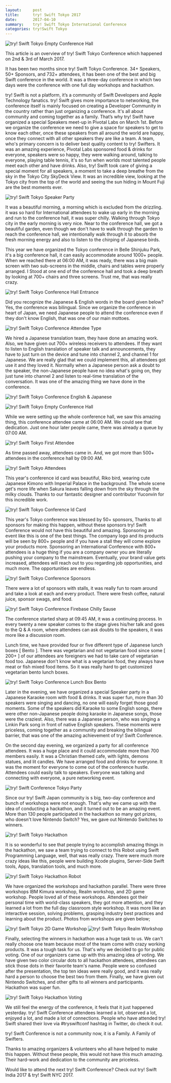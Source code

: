 ```yaml
---
layout:     post
title:      try! Swift Tokyo 2017 
date:       2017-04-10
summary:    try! Swift Tokyo International Conference
categories: try!Swift Tokyo 
---
```


![try! Swift Tokyo Empty Conference Hall](https://raw.githubusercontent.com/tryswift/blog/master/images/tokyo-2017/try-swift-tokyo-2017.jpg)

This article is an overview of try! Swift Tokyo Conference which happened on 2nd & 3rd of March 2017.

It has been two months since try! Swift Tokyo Conference. 34+ Speakers, 50+ Sponsors, and 732+ attendees, it has been one of the best and big Swift conference in the world. It was a three-day conference in which two days were the conference with one full day workshops and hackathon.

try! Swift is not a platform, it’s a community of Swift Developers and Apple Technology fanatics. try! Swift gives more importance to networking, the conference itself is mainly focused on creating a Developer Community in the country rather than just organizing a conference.  It's all about community and coming together as a family. That’s why try! Swift have organized a special Speakers meet-up in Pivotal Labs on March 1st. Before we organize the conference we need to give a space for speakers to get to know each other, once these speakers from all around the world are happy, once they connect with all other speakers they are like a team. A team, who's primary concern is to deliver best quality content to try! Swifters. It was an amazing experience, Pivotal Labs sponsored food & drinks for everyone, speakers were so happy, they were walking around, talking to everyone, playing table tennis, it's so fun when worlds most talented people meet each other and have drinks. Also, try! Swift took care of giving a special moment for all speakers, a moment to take a deep breathe from the sky in the Tokyo City SkyDeck View. It was an incredible view, looking at the Tokyo city from the top of the world and seeing the sun hiding in Mount Fuji are the best moments ever.

![try! Swift Tokyo Speaker Party](https://raw.githubusercontent.com/tryswift/blog/master/images/tokyo-2017/speaker-party.jpeg)

It was a beautiful morning, a morning which is excluded from the drizzling. it was so hard for International attendees to wake up early in the morning and run to the conference hall, it was super chilly. Walking through Tokyo city in the early morning is very nice. Near to the conference hall, we got a beautiful garden, even though we don't have to walk through the garden to reach the conference hall, we intentionally walk through it to absorb the fresh morning energy and also to listen to the chirping of Japanese birds. 

This year we have organized the Tokyo conference in Belle Shinjuku Park, it's a big conference hall, it can easily accommodate around 1000+ people. When we reached there at 06:00 AM, it was ready, there was a big main screen with two sub-screens in the middle, chairs and tables were properly arranged. I Stood at one end of the conference hall and took a deep breath by looking at 700+ chairs and three screens. Trust me, that was really crazy. 


![try! Swift Tokyo Conference Hall Entrance](https://raw.githubusercontent.com/tryswift/blog/master/images/tokyo-2017/belle-salle-entrance.jpg)

Did you recognize the Japanese & English words in the board given below? Yes, the conference was bilingual. Since we organize the conference in heart of Japan, we need Japanese people to attend the conference even if they don't know English, that was one of our main mottoes.

![try! Swift Tokyo Conference Attendee Type](https://raw.githubusercontent.com/tryswift/blog/master/images/tokyo-2017/attendee-type.jpg)

We hired a Japanese translation team, they have done an amazing work. Also, we have given out 700+ wireless receivers to attendees. If they want to listen to English translation of speaker talk and announcements, they have to just turn on the device and tune into channel 2, and channel 1 for Japanese. We are really glad that we could implement this, all attendees got use it and they loved it. Normally when a Japanese person ask a doubt to the speaker, the non-Japanese people have no idea what's going on, they just tune into channel 2 and listen to real-time translation of the conversation. It was one of the amazing thing we have done in the conference.


![try! Swift Tokyo Conference English & Japanese](https://raw.githubusercontent.com/tryswift/blog/master/images/tokyo-2017/english-japanese.jpg)

![try! Swift Tokyo Empty Conference Hall](https://raw.githubusercontent.com/tryswift/blog/master/images/tokyo-2017/conference-hall.jpeg)

While we were setting up the whole conference hall, we saw this amazing thing, this conference attendee came at 06:00 AM. We could see that dedication. Just one hour later people came, there was already a queue by 07:00 AM. 

![try! Swift Tokyo First Attendee](https://raw.githubusercontent.com/tryswift/blog/master/images/tokyo-2017/first-attendee.jpg)

As time passed away, attendees came in. And, we got more than 500+ attendees in the conference hall by 09:00 AM.  

![try! Swift Tokyo Attendees](https://raw.githubusercontent.com/tryswift/blog/master/images/tokyo-2017/lots-of-attendees.jpg)

This year's conference id card was beautiful, Riko bird, wearing cute Japanese Kimono with Imperial Palace in the background. The whole scene get's more life when Sakura leaves falling down from the sky through the milky clouds. Thanks to our fantastic designer and contributor Yuconvin for this incredible work.

![try! Swift Tokyo Conference Id Card](https://raw.githubusercontent.com/tryswift/blog/master/images/tokyo-2017/conference-id-card.jpg)

This year's Tokyo conference was blessed by 50+ sponsors, Thanks to all sponsors for making this happen, without these sponsors try! Swift Conference would not have this beautiful and amazing. Sponsoring an event like this is one of the best things. The company logo and its products will be seen by 800+ people and if you have a stall they will come explore your products more. Sponsoring an International Conference with 800+ attendees is a huge thing if you are a company owner you are literally pushing your company to the mainstream. Eventually, your brand value gets increased, attendees will reach out to you regarding job opportunities, and much more. The opportunities are endless. 

![try! Swift Tokyo Conference Sponsors](https://raw.githubusercontent.com/tryswift/blog/master/images/tokyo-2017/sponsors.jpg)

 There were a lot of sponsors with stalls, it was really fun to roam around and take a look at each and every product. There were fresh coffee, natural juice, sponsor swags, and food. 

![try! Swift Tokyo Conference Firebase Chilly Sause](https://raw.githubusercontent.com/tryswift/blog/master/images/tokyo-2017/firebase-chilly-sause.jpg)

The conference started sharp at 09:45 AM, it was a continuing process. In every twenty a new speaker comes to the stage gives his/her talk and goes to the Q & A room, where attendees can ask doubts to the speakers, it was more like a discussion room. 

Lunch time, we have provided four or five different type of Japanese lunch boxes [ Bento ]. There was vegetarian and not vegetarian food since some [ 200+ ] of our attendees are foreigners we had to take care of vegetarian food too. Japanese don't know what is a vegetarian food, they always have meat or fish mixed food items. So it was really hard to get customized vegetarian bento lunch boxes.

![try! Swift Tokyo Conference Lunch Box Bento](https://raw.githubusercontent.com/tryswift/blog/master/images/tokyo-2017/bento-box-japanese-food.jpg)

Later in the evening, we have organized a special Speaker party in a Japanese Karaoke room with food & drinks. It was super fun, more than 30 speakers were singing and dancing, no one will easily forget those good moments. Some of the speakers did Karaoke to some English songs, there were other non-Japanese people doing karaoke in Japanese songs, those were the craziest. Also, there was a Japanese person, who was singing a Linkin Park song in front of native English speakers. These moments were priceless, coming together as a community and breaking the bilingual barrier, that was one of the amazing achievement of try! Swift Conference. 

On the second day evening, we organized a party for all conference attendees. It was a huge place and it could accommodate more than 700 members easily. It was a Christian themed cafe, with lights, demons statues, and lit candles. We have arranged food and drinks for everyone. It was the moment for everyone to come out of the conference hustle. Attendees could easily talk to speakers. Everyone was talking and connecting with everyone, a pure networking event. 

![try! Swift Conference Tokyo Party](https://raw.githubusercontent.com/tryswift/blog/master/images/tokyo-2017/attendee-party.jpg)

Since our try! Swift Japan community is s big, two-day conference and bunch of workshops were not enough. That's why we came up with the idea of conducting a hackathon, and it turned out to be an amazing event. More than 130 people participated in the hackathon so many got prizes, who doesn't love Nintendo Switch? Yes, we gave out Nintendo Switches to winners. 

![try! Swift Tokyo Hackathon](https://raw.githubusercontent.com/tryswift/blog/master/images/tokyo-2017/hackathon.jpg)

It is so wonderful to see that people trying to accomplish amazing things in the hackathon, we saw a team trying to connect to this Robot using Swift Programming Language, well, that was really crazy. There were much more crazy ideas like this, people were building Xcode plugins, Server-Side Swift tools, Apps, translation tools, and much more. 

![try! Swift Tokyo Hackathon Robot](https://raw.githubusercontent.com/tryswift/blog/master/images/tokyo-2017/hackathon-robot.jpg)

We have organized the workshops and hackathon parallel. There were three workshops IBM Kimura workshop, Realm workshop, and 2D game workshop. People loved all of these workshops. Attendees got their personal time with world-class speakers, they got more attention, and they learned a lot from the full day classroom style workshop. It was more like an interactive session, solving problems, grasping industry best practices and learning about the product. Photos from workshops are given below; 

![try! Swift Tokyo 2D Game Workshop](https://raw.githubusercontent.com/tryswift/blog/master/images/tokyo-2017/2d-game-workshop.jpg)
![try! Swift Tokyo Realm Workshop](https://raw.githubusercontent.com/tryswift/blog/master/images/tokyo-2017/realm-workshop.jpg)

Finally, selecting the winners in hackathon was a huge task to us. We can't really choose one team because most of the team come with crazy working products. It was a tough task for us. That's why we decided to go for public voting. One of our organizers came up with this amazing idea of voting. We have given two color circular dots to all hackathon attendees, attendees can stick those dots in their favorite team's name. People were so confused after the presentation, the top ten ideas were really good, and it was really hard a person to choose the best two from them. Finally, we have given out Nintendo Switches, and other gifts to all winners and participants. Hackathon was super fun. 

![try! Swift Tokyo Hackathon Voting](https://raw.githubusercontent.com/tryswift/blog/master/images/tokyo-2017/voting-hackathon.jpg)

We still feel the energy of the conference, it feels that it just happened yesterday. try! Swift Conference attendees learned a lot, observed a lot, enjoyed a lot, and made a lot of connections. People who have attended try! Swift shared their love via #tryswiftconf hashtag in Twitter, do check it out. 

try! Swift Conference is not a community now, it is a Family. A Family of Swifters. 

Thanks to amazing organizers & volunteers who all have helped to make this happen. Without these people, this would not have this much amazing. Their hard-work and dedication to the community are priceless. 

Would like to attend the next try! Swift Conference? Check out try! Swift India 2017 & try! Swift NYC 2017. 
























